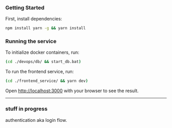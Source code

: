 ### Getting Started

First, install dependencies:

```bash
npm install yarn -g && yarn install
```

### Running the service

To initialize docker containers, run:
```bash
(cd ./devops/db/ && start_db.bat)
```
To run the frontend service, run:
```bash
(cd ./frontend_service/ && yarn dev)
```
Open [http://localhost:3000](http://localhost:3000) with your browser to see the result.

---

### stuff in progress

authentication aka login flow.